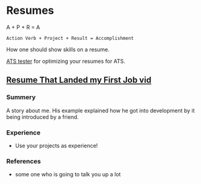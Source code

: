 # Resumes

A + P + R = A

    Action Verb + Project + Result = Accomplishment

How one should show skills on a resume.

[ATS tester](https://www.jobscan.co/) for optimizing your resumes for ATS.

## [Resume That Landed my First Job vid](https://www.freecodecamp.org/forum/t/web-developer-no-experience-resume-examples/323852)

### Summery

A story about me. His example explained how he got into development by it being introduced by a friend.

### Experience

-   Use your projects as experience!

### References

-   some one who is going to talk you up a lot
